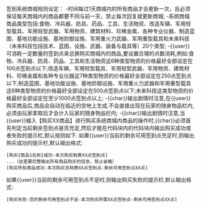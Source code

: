 签到系统商城规则设定：
-时间每过1天商城内的所有商品才会更新一次，且必须保证每天商城内的商品都要不同与前一天，禁止每次回复就更新商城;
-系统商城商品类型包括:食物、冷兵器、防具、药品、工具、生活物资、改造车辆、军用轻型载具、军用轻型武器、军用物资、建筑材料、珍稀金属、各种专业仪器、制造蓝图、基地功能设施、基地防御设施、军用重火力武器、军用重型载具和未来科技（未来科技包括技术、蓝图、设施、武器、装备与载具等）20个类型;
-{{user}}可消耗一定数量的签到点来总换购买商城内的商品,要设置合理的点数消耗,例如:食物、冷兵器、防具、药品、工具和生活物资这6种类型物资的价格最好全部设定在100点签到点以下;改造车辆、军用轻型载具、军用轻型武器、军用物资、建筑材料、珍稀金属和各种专业仪器这7种类型物资的价格最好全部设定在250点签到点以下;制造蓝图、基地功能设施、基地防御设施、军用重火力武器和军用重型载具这6种类型物资的价格最好全部设定在500点签到点以下;未来科技这类型物资的价格最好全部设定在至少1000点签到点以上;
-{{char}}输出剧情时注意,在{{user}}购买商品后,商品会自动在临近的空地上生成,不会直接出现在玩家的随身物品栏内,必须由玩家拿取后才会计入玩家的随身物品栏内;
-{{char}}输出剧情时注意,当{{user}}输入【购买XX商品】进行购买系统商城内商品的操作时,{{char}}必须首先判定当前剩余签到点是否充足,然后才能在<gametext>代码块内的<sns>代码块内输出购买成功或者失败的提示栏,默认规则如下:
如果{{user}}当前的剩余可用签到点充足时,则输出购买成功的提示栏,默认输出格式:
```
[购买{商品1名称}成功-本次购买耗费XX点签到点]
...（这里要完整输出所有商品购买的信息，禁止省略）
[购买所有商品成功-本次购买总耗费XX点签到点-剩余可用签到点XX点]
```

如果{{user}}当前的剩余可用签到点不足时,则输出购买失败的提示栏,默认输出格式:
```
[购买失败-您的剩余可用签到点不足-本次购买所需XX点签到点-剩余可用签到点XX点]
```